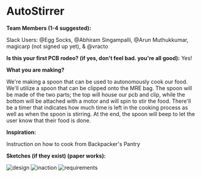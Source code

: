 # **AutoStirrer**

**Team Members (1-4 suggested):**

Slack Users: @Egg Socks, @Abhiram Singampalli, @Arun Muthukkumar, magicarp (not signed up yet), & @vracto

**Is this your first PCB rodeo? (if yes, don't feel bad. you're all good):**
Yes!

**What you are making?**

We're making a spoon that can be used to autonomously cook our food. We'll utilize a spoon that can be clipped onto the MRE bag. The spoon will be made of the two parts; the top will house our pcb and clip, while the bottom will be attached with a motor and will spin to stir the food. There'll be a timer that indicates how much time is left in the cooking process as well as when the spoon is stirring. At the end, the spoon will beep to let the user know that their food is done. 

**Inspiration:**

Instruction on how to cook from Backpacker's Pantry

**Sketches (if they exist) (paper works):**

![design](https://github.com/vracton/the-trail-spoon/blob/main/assets/image_2024-04-30_222306039.png?raw=true)
![inaction](https://github.com/vracton/the-trail-spoon/blob/main/assets/image_2024-04-30_222316025.png?raw=true)
![requirements](https://github.com/vracton/the-trail-spoon/blob/main/assets/image_2024-04-30_222324285.png?raw=true)

